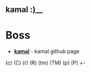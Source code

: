 kamal :)__
---
# Boss
- __[kamal](https://kama1661.github.io/demo/index.html)__ - kamal github page

(c) (C) (r) (R) (tm) (TM) (p) (P) +-
